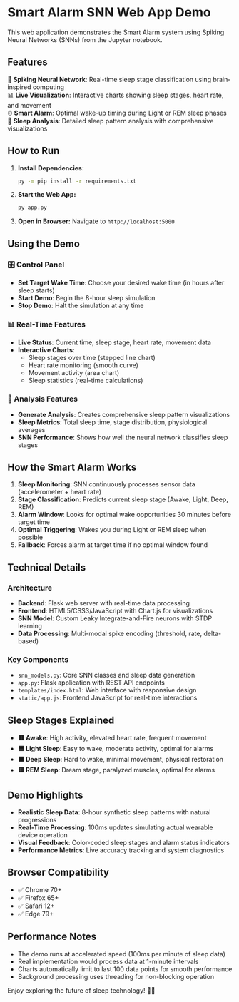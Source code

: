 # Smart Alarm SNN Web App Demo

This web application demonstrates the Smart Alarm system using Spiking Neural Networks (SNNs) from the Jupyter notebook.

## Features

🧠 **Spiking Neural Network**: Real-time sleep stage classification using brain-inspired computing  
📊 **Live Visualization**: Interactive charts showing sleep stages, heart rate, and movement  
⏰ **Smart Alarm**: Optimal wake-up timing during Light or REM sleep phases  
🔬 **Sleep Analysis**: Detailed sleep pattern analysis with comprehensive visualizations  

## How to Run

1. **Install Dependencies:**
   ```bash
   py -m pip install -r requirements.txt
   ```

2. **Start the Web App:**
   ```bash
   py app.py
   ```

3. **Open in Browser:**
   Navigate to `http://localhost:5000`

## Using the Demo

### 🎛️ Control Panel
- **Set Target Wake Time**: Choose your desired wake time (in hours after sleep starts)
- **Start Demo**: Begin the 8-hour sleep simulation
- **Stop Demo**: Halt the simulation at any time

### 📊 Real-Time Features
- **Live Status**: Current time, sleep stage, heart rate, movement data
- **Interactive Charts**: 
  - Sleep stages over time (stepped line chart)
  - Heart rate monitoring (smooth curve)
  - Movement activity (area chart)
  - Sleep statistics (real-time calculations)

### 🔬 Analysis Features
- **Generate Analysis**: Creates comprehensive sleep pattern visualizations
- **Sleep Metrics**: Total sleep time, stage distribution, physiological averages
- **SNN Performance**: Shows how well the neural network classifies sleep stages

## How the Smart Alarm Works

1. **Sleep Monitoring**: SNN continuously processes sensor data (accelerometer + heart rate)
2. **Stage Classification**: Predicts current sleep stage (Awake, Light, Deep, REM)
3. **Alarm Window**: Looks for optimal wake opportunities 30 minutes before target time
4. **Optimal Triggering**: Wakes you during Light or REM sleep when possible
5. **Fallback**: Forces alarm at target time if no optimal window found

## Technical Details

### Architecture
- **Backend**: Flask web server with real-time data processing
- **Frontend**: HTML5/CSS3/JavaScript with Chart.js for visualizations
- **SNN Model**: Custom Leaky Integrate-and-Fire neurons with STDP learning
- **Data Processing**: Multi-modal spike encoding (threshold, rate, delta-based)

### Key Components
- `snn_models.py`: Core SNN classes and sleep data generation
- `app.py`: Flask application with REST API endpoints
- `templates/index.html`: Web interface with responsive design
- `static/app.js`: Frontend JavaScript for real-time interactions

## Sleep Stages Explained

- **🟥 Awake**: High activity, elevated heart rate, frequent movement
- **🟦 Light Sleep**: Easy to wake, moderate activity, optimal for alarms
- **🟫 Deep Sleep**: Hard to wake, minimal movement, physical restoration
- **🟨 REM Sleep**: Dream stage, paralyzed muscles, optimal for alarms

## Demo Highlights

- **Realistic Sleep Data**: 8-hour synthetic sleep patterns with natural progressions
- **Real-Time Processing**: 100ms updates simulating actual wearable device operation
- **Visual Feedback**: Color-coded sleep stages and alarm status indicators
- **Performance Metrics**: Live accuracy tracking and system diagnostics

## Browser Compatibility

- ✅ Chrome 70+
- ✅ Firefox 65+
- ✅ Safari 12+
- ✅ Edge 79+

## Performance Notes

- The demo runs at accelerated speed (100ms per minute of sleep data)
- Real implementation would process data at 1-minute intervals
- Charts automatically limit to last 100 data points for smooth performance
- Background processing uses threading for non-blocking operation

Enjoy exploring the future of sleep technology! 🌙✨